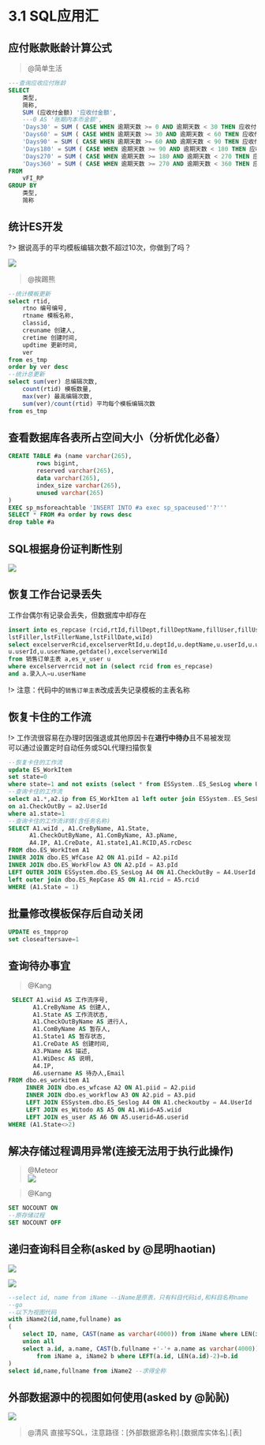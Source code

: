 # 3.1 SQL应用汇

## 应付账款账龄计算公式
> @简单生活  
```sql
---查询应收应付账龄
SELECT
	类型,
	简称,
	SUM (应收付金额) '应收付金额',
	---0 AS '账期内本币金额',
	'Days30' = SUM ( CASE WHEN 逾期天数 >= 0 AND 逾期天数 < 30 THEN 应收付金额 ELSE 0 END	 ),
	'Days60' = SUM ( CASE WHEN 逾期天数 >= 30 AND 逾期天数 < 60 THEN 应收付金额 ELSE 0 END ),
	'Days90' = SUM ( CASE WHEN 逾期天数 >= 60 AND 逾期天数 < 90 THEN 应收付金额 ELSE 0 END ),
	'Days180' = SUM ( CASE WHEN 逾期天数 >= 90 AND 逾期天数 < 180 THEN 应收付金额 ELSE 0 END ),
	'Days270' = SUM ( CASE WHEN 逾期天数 >= 180 AND 逾期天数 < 270 THEN 应收付金额 ELSE 0 END ),
	'Days360' = SUM ( CASE WHEN 逾期天数 >= 270 AND 逾期天数 < 360 THEN 应收付金额 ELSE 0 END )
FROM
	vFI_RP
GROUP BY
	类型,
	简称
```

## 统计ES开发
?> 据说高手的平均模板编辑次数不超过10次，你做到了吗？  

![](./3.1.1.jpg)  
> @挨踢熊  
```sql
--统计模板更新
select rtid,
	rtno 编号编号,
	rtname 模板名称,
	classid,
	creuname 创建人,
	cretime 创建时间,
	updtime 更新时间,
	ver 
from es_tmp
order by ver desc
--统计总更新
select sum(ver) 总编辑次数,
	count(rtid) 模板数量,
	max(ver) 最高编辑次数,
	sum(ver)/count(rtid) 平均每个模板编辑次数 
from es_tmp
```

## 查看数据库各表所占空间大小（分析优化必备）
```sql
CREATE TABLE #a (name varchar(265),
        rows bigint,
        reserved varchar(265),
        data varchar(265),
        index_size varchar(265),
        unused varchar(265)
)
EXEC sp_msforeachtable 'INSERT INTO #a exec sp_spaceused''?'''
SELECT * FROM #a order by rows desc
drop table #a
```

## SQL根据身份证判断性别
![](./3.1.1.png)

## 恢复工作台记录丢失
工作台偶尔有记录会丢失，但数据库中却存在  
```sql
insert into es_repcase (rcid,rtId,fillDept,fillDeptName,fillUser,fillUserName,state,
lstFiller,lstFillerName,lstFillDate,wiId)
select excelserverRcid,excelserverRtId,u.deptId,u.deptName,u.userId,u.userName,1,
u.userId,u.userName,getdate(),excelserverWiId
from 销售订单主表 a,es_v_user u
where excelserverrcid not in (select rcid from es_repcase)
and a.录入人=u.userName
```

!> 注意：代码中的`销售订单主表`改成丢失记录模板的主表名称

## 恢复卡住的工作流
!> 工作流很容易在办理时因强退或其他原因卡在**进行中待办**且不易被发现  
可以通过设置定时自动任务或SQL代理扫描恢复  
```sql
--恢复卡住的工作流
update ES_WorkItem
set state=0
where state=1 and not exists (select * from ESSystem..ES_SesLog where UserId=ES_WorkItem.CheckOutBy)
--查询卡住的工作流
select a1.*,a2.ip from ES_WorkItem a1 left outer join ESSystem..ES_SesLog a2 
on a1.CheckOutBy = a2.UserId
where a1.state=1 
--查询卡住的工作流详情(含任务名称)
SELECT A1.wiId , A1.CreByName, A1.State,
      A1.CheckOutByName, A1.ComByName, A3.pName, 
      A4.IP, A1.CreDate, A1.state1,A1.RCID,A5.rcDesc
FROM dbo.ES_WorkItem A1 
INNER JOIN dbo.ES_WfCase A2 ON A1.piId = A2.piId 
INNER JOIN dbo.ES_WorkFlow A3 ON A2.pId = A3.pId 
LEFT OUTER JOIN ESSystem.dbo.ES_SesLog A4 ON A1.CheckOutBy = A4.UserId 
left outer join dbo.ES_RepCase A5 ON A1.rcid = A5.rcid
WHERE (A1.State = 1)
```

## 批量修改模板保存后自动关闭
```sql
UPDATE es_tmpprop
set closeaftersave=1
```

## 查询待办事宜
> @Kang
```sql
 SELECT A1.wiid AS 工作流序号,
       A1.CreByName AS 创建人,
       A1.State AS 工作流状态,
       A1.CheckOutByName AS 进行人,
       A1.ComByName AS 暂存人,
       A1.State1 AS 暂存状态,
       A1.CreDate AS 创建时间,
       A3.PName AS 描述,
       A1.WiDesc AS 说明,
       A4.IP,
       A6.username AS 待办人,Email
FROM dbo.es_workitem A1 
     INNER JOIN dbo.es_wfcase A2 ON A1.piid = A2.piid 
     INNER JOIN dbo.es_workflow A3 ON A2.pid = A3.pid 
     LEFT JOIN ESSystem.dbo.ES_Seslog A4 ON A1.checkoutby = A4.UserId 
     LEFT JOIN es_Witodo AS A5 ON A1.Wiid=A5.wiid 
     LEFT JOIN es_user AS A6 ON A5.userid=A6.userid
WHERE (A1.State<>2)
```

## 解决存储过程调用异常(连接无法用于执行此操作)
> @Meteor  
![](./3.1.2.png)

> @Kang  
```sql
SET NOCOUNT ON 
--原存储过程
SET NOCOUNT OFF
```

## 递归查询科目全称(asked by @昆明haotian) 
![](./3.1.3.png)

![](./3.1.4.png)

```sql
--select id, name from iName --iName是原表，只有科目代码id,和科目名称name
--go
--以下为视图代码
with iName2(id,name,fullname) as 
(
	select ID, name, CAST(name as varchar(4000)) from iName where LEN(id)=2
	union all
	select a.id, a.name, CAST(b.fullname +'-'+ a.name as varchar(4000))
		from iName a, iName2 b where LEFT(a.id, LEN(a.id)-2)=b.id 
)
select id,name,fullname from iName2 --求得全称
```

## 外部数据源中的视图如何使用(asked by @訫訫) 
![](./3.1.5.png)

>@清风 直接写SQL，注意路径：[外部数据源名称].[数据库实体名].[表]
